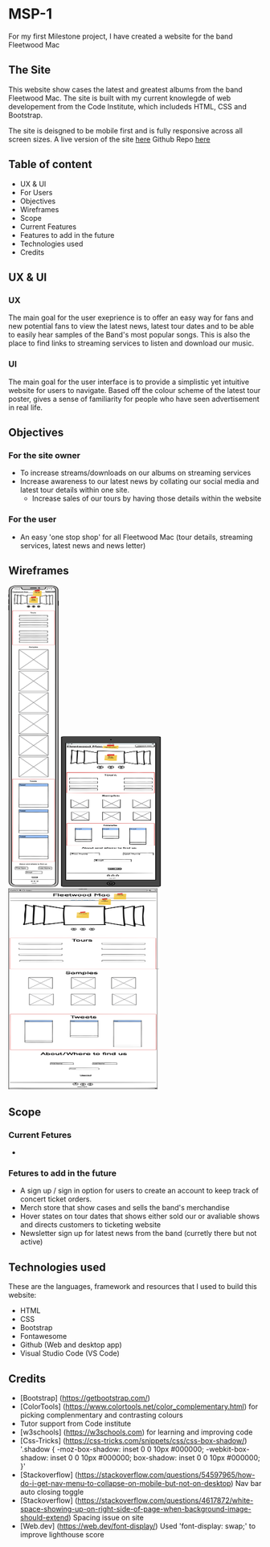 # MSP-1
For my first Milestone project, I have created a website for the band Fleetwood Mac

## The Site
This website show cases the latest and greatest albums from the band Fleetwood Mac. The site is built with my current knowlegde of web developement from the Code Institute, which includeds HTML, CSS and Bootstrap.

The site is deisgned to be mobile first and is fully responsive across all screen sizes.
A live version of the site [here](https://owebster.github.io/MSP-1-Fleetwood_Mac/)
Github Repo [here](https://github.com/owebster/MSP-1-Fleetwood_Mac.git)

## Table of content
* UX & UI
* For Users
* Objectives
* Wireframes
* Scope
* Current Features
* Features to add in the future
* Technologies used
* Credits

## UX & UI
### UX
The main goal for the user exeprience is to offer an easy way for fans and new potential fans to view the latest news, latest tour dates and to be able to easily hear samples of the Band's most popular songs. This is also the place to find links to streaming services to listen and download our music.
### UI
The main goal for the user interface is to provide a simplistic yet intuitive website for users to navigate. Based off the colour scheme of the latest tour poster, gives a sense of familiarity for people who have seen advertisement in real life.
## Objectives
### For the site owner
* To increase streams/downloads on our albums on streaming services
* Increase awareness to our latest news by collating our social media and latest tour details within one site.
   * Increase sales of our tours by having those details within the website
### For the user
* An easy 'one stop shop' for all Fleetwood Mac (tour details, streaming services, latest news and news letter)

## Wireframes
<img src="assets/images/Wireframe/Phone_Small_Screens.png" alt="Small Screen Wireframe" width="100" height="600" />
<img src="assets/images/Wireframe/Tablet.png" alt="Medium Screen Wireframe" width="200" height="300" />
<img src="assets/images/Wireframe/Large_and_Medium_display.png" alt="Large Screen Wireframe" width="300" height="400" />

## Scope
### Current Fetures
* 

### Fetures to add in the future
- A sign up / sign in option for users to create an account to keep track of concert ticket orders.
- Merch store that show cases and sells the band's merchandise
- Hover states on tour dates that shows either sold our or avaliable shows and directs customers to ticketing website
- Newsletter sign up for latest news from the band (curretly there but not active)

## Technologies used
These are the languages, framework and resources that I used to build this website:
- HTML
- CSS
- Bootstrap
- Fontawesome
- Github (Web and desktop app)
- Visual Studio Code (VS Code)

## Credits
- [Bootstrap] (https://getbootstrap.com/)
- [ColorTools] (https://www.colortools.net/color_complementary.html) for picking complenmentary and contrasting colours
- Tutor support from Code institute
- [w3schools] (https://w3schools.com) for learning and improving code
- [Css-Tricks] (https://css-tricks.com/snippets/css/css-box-shadow/) '.shadow {
   -moz-box-shadow:    inset 0 0 10px #000000;
   -webkit-box-shadow: inset 0 0 10px #000000;
   box-shadow:         inset 0 0 10px #000000;
   }'
- [Stackoverflow] (https://stackoverflow.com/questions/54597965/how-do-i-get-nav-menu-to-collapse-on-mobile-but-not-on-desktop) Nav bar auto closing toggle 
- [Stackoverflow] (https://stackoverflow.com/questions/4617872/white-space-showing-up-on-right-side-of-page-when-background-image-should-extend) Spacing issue on   site
- [Web.dev] (https://web.dev/font-display/) Used 'font-display: swap;' to improve lighthouse score